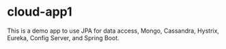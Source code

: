 cloud-app1
==========

This is a demo app to use JPA for data access, Mongo, Cassandra, Hystrix, Eureka, Config Server, and Spring Boot.
